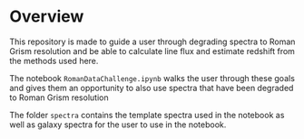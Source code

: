 # Overview

This repository is made to guide a user through degrading spectra to Roman Grism resolution and be able to calculate line flux and estimate redshift from the methods used here. 

The notebook `RomanDataChallenge.ipynb` walks the user through these goals and gives them an opportunity to also use spectra that have been degraded to Roman Grism resolution 

The folder `spectra` contains the template spectra used in the notebook as well as galaxy spectra for the user to use in the notebook. 
